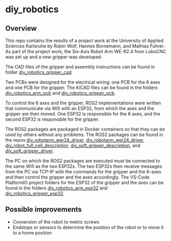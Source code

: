 # diy_robotics

## Overview

This repo contains the results of a project work at the University of Applied Sciences Karlsruhe by Robin Wolf, Hannes Bornemann, and Mathias Fuhrer. As part of the project work, the Six-Axis Robot Arm WE-R2.4 from LoboCNC was set up and a new gripper was developed.

The CAD files of the gripper and assembly instructions can be found in folder [diy_robotics_gripper_cad](https://github.com/mathias31415/diy_robotics/tree/main/diy_robotics_gripper_cad).

Two PCBs were designed for the electrical wiring: one PCB for the 6 axes and one PCB for the gripper. The KiCAD files can be found in the folders [diy_robotics_arm_pcb](https://github.com/mathias31415/diy_robotics/tree/main/diy_robotics_arm_pcb) and [diy_robotics_gripper_pcb](https://github.com/mathias31415/diy_robotics/tree/main/diy_robotics_gripper_pcb).

To control the 6 axes and the gripper, ROS2 implementations were written that communicate via Wifi with an ESP32, from which the axes and the gripper are then moved. One ESP32 is responsible for the 6 axes, and the second ESP32 is responsible for the gripper.

The ROS2 packages are packaged in Docker containers so that they can be used by others without any problems. The ROS2 packages can be found in the repos [diy_robotarm_wer24_driver](https://github.com/RobinWolf/diy_robotarm_wer24_driver), [diy_robotarm_wer24_driver](https://github.com/RobinWolf/diy_robotarm_wer24_driver), [diy_robot_full_cell_description](https://github.com/RobinWolf/diy_robot_full_cell_description), [diy_soft_gripper_description](https://github.com/RobinWolf/diy_soft_gripper_description), and [diy_soft_gripper_driver](https://github.com/RobinWolf/diy_soft_gripper_driver).

The PC on which the ROS2 packages are executed must be connected to the same Wifi as the two ESP32s. The two ESP32s then receive messages from the PC via TCP-IP with the commands for the gripper and the 6-axes and then control the gripper and the axes accordingly. The VS-Code PlatformIO project folders for the ESP32 of the gripper and the axes can be found in the folders [diy_robotics_arm_esp32](https://github.com/mathias31415/diy_robotics/tree/main/diy_robotics_arm_esp32) and [diy_robotics_gripper_esp32](https://github.com/mathias31415/diy_robotics/tree/main/diy_robotics_gripper_esp32).

## Possible improvements

- Conversion of the robot to metric screws
- Endstops or sensors to determine the position of the robot or to move it to a home position


